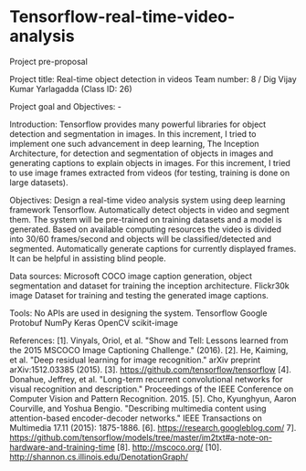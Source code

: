 # Tensorflow-real-time-video-analysis
Project pre-proposal

Project title: Real-time object detection in videos 
Team number: 8 / Dig Vijay Kumar Yarlagadda (Class ID: 26)

Project goal and Objectives: -

Introduction:
Tensorflow provides many powerful libraries for object detection and segmentation in images. In this increment, I tried to implement one such advancement in deep learning, The Inception Architecture, for detection and segmentation of objects in images and generating captions to explain objects in images. For this increment, I tried to use image frames extracted from videos (for testing, training is done on large datasets).

Objectives:
Design a real-time video analysis system using deep learning framework Tensorflow.
Automatically detect objects in video and segment them. The system will be pre-trained on training datasets and a model is generated. Based on available computing resources the video is divided into 30/60 frames/second and objects will be classified/detected and segmented.
Automatically generate captions for currently displayed frames. It can be helpful in assisting blind people. 

Data sources:
Microsoft COCO image caption generation, object segmentation and dataset for training the inception architecture. 
Flickr30k image Dataset for training and testing the generated image captions.

Tools: 
No APIs are used in designing the system. 
Tensorflow
Google Protobuf
NumPy
Keras
OpenCV
scikit-image 

References:
[1]. Vinyals, Oriol, et al. "Show and Tell: Lessons learned from the 2015 MSCOCO Image Captioning Challenge." (2016).
[2]. He, Kaiming, et al. "Deep residual learning for image recognition." arXiv preprint arXiv:1512.03385 (2015).
[3]. https://github.com/tensorflow/tensorflow
[4]. Donahue, Jeffrey, et al. "Long-term recurrent convolutional networks for visual recognition and description." Proceedings of the IEEE Conference on Computer Vision and Pattern Recognition. 2015.
[5]. Cho, Kyunghyun, Aaron Courville, and Yoshua Bengio. "Describing multimedia content using attention-based encoder-decoder networks." IEEE Transactions on Multimedia 17.11 (2015): 1875-1886.
[6].  https://research.googleblog.com/
7]. https://github.com/tensorflow/models/tree/master/im2txt#a-note-on-hardware-and-training-time
[8]. http://mscoco.org/
[10]. http://shannon.cs.illinois.edu/DenotationGraph/


